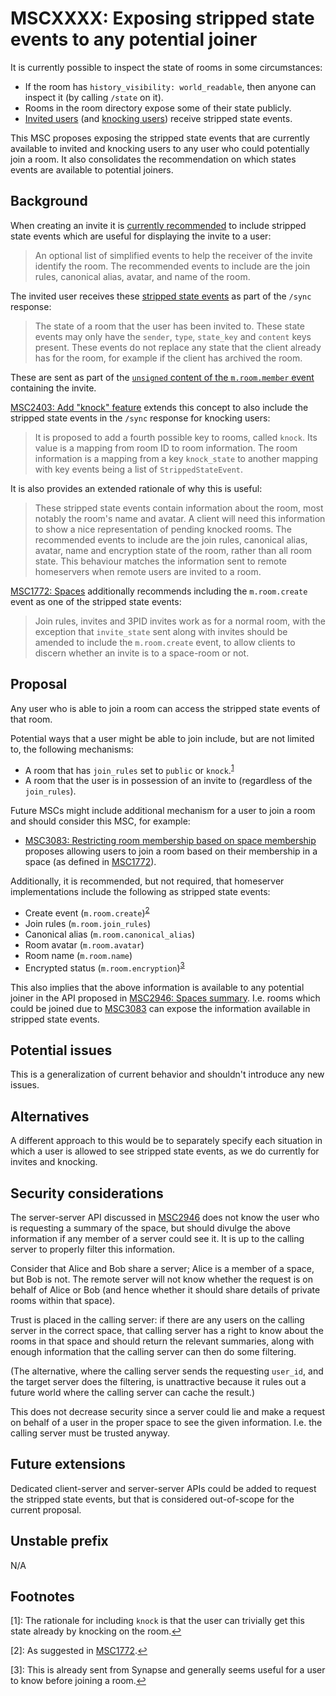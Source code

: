 # MSCXXXX: Exposing stripped state events to any potential joiner

It is currently possible to inspect the state of rooms in some circumstances:

* If the room has `history_visibility: world_readable`, then anyone can inspect it (by calling `/state` on it).
* Rooms in the room directory expose some of their state publicly.
* [Invited users](https://matrix.org/docs/spec/server_server/r0.1.4#put-matrix-federation-v2-invite-roomid-eventid) (and [knocking users](https://github.com/matrix-org/matrix-doc/pull/2403)) receive stripped state events.

This MSC proposes exposing the stripped state events that are currently available to invited and knocking users to any user who could potentially join a room. It also consolidates the recommendation on which states events are available to potential joiners.

## Background

When creating an invite it is [currently recommended](https://matrix.org/docs/spec/server_server/r0.1.4#put-matrix-federation-v2-invite-roomid-eventid) to include stripped state events which are useful for displaying the invite to a user:

> An optional list of simplified events to help the receiver of the invite identify the room. The recommended events to include are the join rules, canonical alias, avatar, and name of the room.

The invited user receives these [stripped state events](https://spec.matrix.org/unstable/client-server-api/#get_matrixclientr0sync) as part of the `/sync` response:

> The state of a room that the user has been invited to. These state events may only have the `sender`, `type`, `state_key` and `content` keys present. These events do not replace any state that the client already has for the room, for example if the client has archived the room.

These are sent as part of the [`unsigned` content of the `m.room.member` event](https://spec.matrix.org/unstable/client-server-api/#mroommember) containing the invite.

[MSC2403: Add "knock" feature](https://github.com/matrix-org/matrix-doc/pull/2403) extends this concept to also include the stripped state events in the `/sync` response for knocking users:

> It is proposed to add a fourth possible key to rooms, called `knock`. Its value is a mapping from room ID to room information. The room information is a mapping from a key `knock_state` to another mapping with key events being a list of `StrippedStateEvent`.

It is also provides an extended rationale of why this is useful:

> These stripped state events contain information about the room, most notably the room's name and avatar. A client will need this information to show a nice representation of pending knocked rooms. The recommended events to include are the join rules, canonical alias, avatar, name and encryption state of the room, rather than all room state. This behaviour matches the information sent to remote homeservers when remote users are invited to a room.

[MSC1772: Spaces](https://github.com/matrix-org/matrix-doc/pull/1772) additionally recommends including the `m.room.create` event as one of the stripped state events:

> Join rules, invites and 3PID invites work as for a normal room, with the exception that `invite_state` sent along with invites should be amended to include the `m.room.create` event, to allow clients to discern whether an invite is to a space-room or not.

## Proposal

Any user who is able to join a room can access the stripped state events of that room.

Potential ways that a user might be able to join include, but are not limited to, the following mechanisms:

* A room that has `join_rules` set to `public` or `knock`.<sup id="a1">[1](#f1)</sup>
* A room that the user is in possession of an invite to (regardless of the `join_rules`).

Future MSCs might include additional mechanism for a user to join a room and should consider this MSC, for example:

* [MSC3083: Restricting room membership based on space membership](https://github.com/matrix-org/matrix-doc/pull/3083) proposes allowing users to join a room based on their membership in a space (as defined in [MSC1772](https://github.com/matrix-org/matrix-doc/pull/1772)).

Additionally, it is recommended, but not required, that homeserver implementations include the following as stripped state events:

* Create event (`m.room.create`)<sup id="a2">[2](#f2)</sup>
* Join rules (`m.room.join_rules`)
* Canonical alias (`m.room.canonical_alias`)
* Room avatar (`m.room.avatar`)
* Room name (`m.room.name`)
* Encrypted status (`m.room.encryption`)<sup id="a3">[3](#f3)</sup>

This also implies that the above information is available to any potential joiner in the API proposed in [MSC2946: Spaces summary](https://github.com/matrix-org/matrix-doc/pull/2946). I.e. rooms which could be joined due to [MSC3083](https://github.com/matrix-org/matrix-doc/pull/3083) can expose the information available in stripped state events.

## Potential issues

This is a generalization of current behavior and shouldn't introduce any new issues.

## Alternatives

A different approach to this would be to separately specify each situation in which a user is allowed to see stripped state events, as we do currently for invites and knocking.

## Security considerations

The server-server API discussed in [MSC2946](https://github.com/matrix-org/matrix-doc/pull/2946) does not know the user who is requesting a summary of the space, but should divulge the above information if any member of a server could see it. It is up to the calling server to properly filter this information.

Consider that Alice and Bob share a server; Alice is a member of a space, but Bob is not. The remote server will not know whether the request is on behalf of Alice or Bob (and hence whether it should share details of private rooms within that space).

Trust is placed in the calling server: if there are any users on the calling server in the correct space, that calling server has a right to know about the rooms in that space and should return the relevant summaries, along with enough information that the calling server can then do some filtering.

(The alternative, where the calling server sends the requesting `user_id`, and the target server does the filtering, is unattractive because it rules out a future world where the calling server can cache the result.)

This does not decrease security since a server could lie and make a request on behalf of a user in the proper space to see the given information. I.e. the calling server must be trusted anyway.

## Future extensions

Dedicated client-server and server-server APIs could be added to request the stripped state events, but that is considered out-of-scope for the current proposal.

## Unstable prefix

N/A

## Footnotes

<a id="f1"/>[1]: The rationale for including `knock` is that the user can trivially get this state already by knocking on the room.[↩](#a1)

<a id="f2"/>[2]: As suggested in [MSC1772](https://github.com/matrix-org/matrix-doc/pull/1772).[↩](#a2)

<a id="f3"/>[3]: This is already sent from Synapse and generally seems useful for a user to know before joining a room.[↩](#a3)
